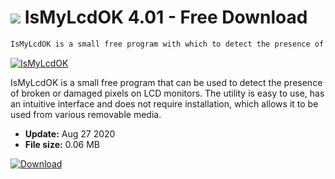 # ![](https://cdn.softexe.net/static/icon/b/ismylcdok-3640.png) IsMyLcdOK 4.01  - Free Download

```sh
IsMyLcdOK is a small free program with which to detect the presence of broken or damaged pixels on LCD monitors
```
[![IsMyLcdOK](https:https://tse2.mm.bing.net/th?id=OIP.I4yVB70ASK8IL3-XLLXzlwHaFj&pid=Api)](https://softexe.net/win/system/diagnostics-tests/ismylcdok:cfdR.html)

IsMyLcdOK is a small free program that can be used to detect the presence of broken or damaged pixels on LCD monitors. The utility is easy to use, has an intuitive interface and does not require installation, which allows it to be used from various removable media.


- **Update:** Aug 27 2020
- **File size:** 0.06 MB

[![Download](https://cdn.softexe.net/static/img/download.png)](https://softexe.net/win/system/diagnostics-tests/ismylcdok:cfdR.html)

